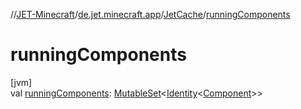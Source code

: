 //[JET-Minecraft](../../../index.md)/[de.jet.minecraft.app](../index.md)/[JetCache](index.md)/[runningComponents](running-components.md)

# runningComponents

[jvm]\
val [runningComponents](running-components.md): [MutableSet](https://kotlinlang.org/api/latest/jvm/stdlib/kotlin.collections/-mutable-set/index.html)&lt;[Identity](../../../../JET-Native/-j-e-t--native/de.jet.library.tool.smart.identification/-identity/index.md)&lt;[Component](../../de.jet.minecraft.structure.component/-component/index.md)&gt;&gt;
